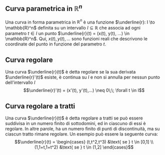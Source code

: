 ## Curva parametrica in $\mathbb{R}^n$
Una curva in forma parametrica in $\mathbb{R}^n$ è una funzione $\underline{r}: I \to \mathbb{R}^n$ definita su un intervallo $I \subseteq \mathbb{R}$ che associa ad ogni parametro $t \in I$ un punto $\underline{r}(t) = (x(t), y(t), ...) \in \mathbb{R}^n$.
Qui, $x(t), y(t), ...$ sono funzioni reali che descrivono le coordinate del punto in funzione del parametro $t$.
## Curva regolare
Una curva $\underline{r}(t)$ è detta regolare se la sua derivata $\underline{r}'(t)$ esiste, è continua su $I$ e non si annulla per nessun punto dell'intervallo $I$
$$\underline{r}'(t) = (x'(t), y'(t),...) \neq 0\;\; \forall t \in I$$
## Curva regolare a tratti
Una curva $\underline{r}(t)$ è detta regolare a tratti se può essere suddivisa in un numero finito di sottodomini, ed in ciascuno di essi è regolare.
In altre parole, ha un numero finito di punti di discontinuità, ma su ciascun tratto rimane regolare.
Un esempio può essere la seguente curva:
$$\underline{r}(t) =
\begin{cases}
(t,t^2,t^3) &\text{ se } t \in [0,1] \\
(1,1+t,1+t^2) &\text{ se } t \in (1,2]
\end{cases}$$